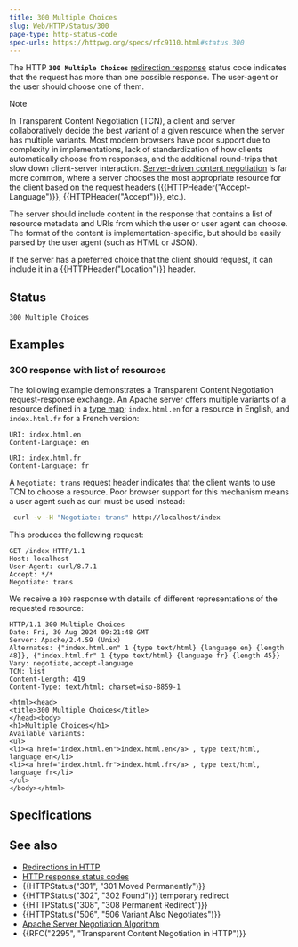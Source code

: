 ```yaml
---
title: 300 Multiple Choices
slug: Web/HTTP/Status/300
page-type: http-status-code
spec-urls: https://httpwg.org/specs/rfc9110.html#status.300
---
```




The HTTP **`300 Multiple Choices`** [redirection response](/Web/HTTP/Status#redirection_messages) status code indicates that the request has more than one possible response.
The user-agent or the user should choose one of them.

> [!NOTE]
> In Transparent Content Negotiation (TCN), a client and server collaboratively decide the best variant of a given resource when the server has multiple variants.
> Most modern browsers have poor support due to complexity in implementations, lack of standardization of how clients automatically choose from responses, and the additional round-trips that slow down client-server interaction.
> [Server-driven content negotiation](/Web/HTTP/Content_negotiation#server-driven_content_negotiation) is far more common, where a server chooses the most appropriate resource for the client based on the request headers ({{HTTPHeader("Accept-Language")}}, {{HTTPHeader("Accept")}}, etc.).

The server should include content in the response that contains a list of resource metadata and URIs from which the user or user agent can choose.
The format of the content is implementation-specific, but should be easily parsed by the user agent (such as HTML or JSON).

If the server has a preferred choice that the client should request, it can include it in a {{HTTPHeader("Location")}} header.

## Status

```http
300 Multiple Choices
```

## Examples

### 300 response with list of resources

The following example demonstrates a Transparent Content Negotiation request-response exchange.
An Apache server offers multiple variants of a resource defined in a [type map](https://httpd.apache.org/docs/trunk/mod/mod_negotiation.html#typemaps); `index.html.en` for a resource in English, and `index.html.fr` for a French version:

```plain
URI: index.html.en
Content-Language: en

URI: index.html.fr
Content-Language: fr
```

A `Negotiate: trans` request header indicates that the client wants to use TCN to choose a resource.
Poor browser support for this mechanism means a user agent such as curl must be used instead:

```bash
 curl -v -H "Negotiate: trans" http://localhost/index
```

This produces the following request:

```http
GET /index HTTP/1.1
Host: localhost
User-Agent: curl/8.7.1
Accept: */*
Negotiate: trans
```

We receive a `300` response with details of different representations of the requested resource:

```http
HTTP/1.1 300 Multiple Choices
Date: Fri, 30 Aug 2024 09:21:48 GMT
Server: Apache/2.4.59 (Unix)
Alternates: {"index.html.en" 1 {type text/html} {language en} {length 48}}, {"index.html.fr" 1 {type text/html} {language fr} {length 45}}
Vary: negotiate,accept-language
TCN: list
Content-Length: 419
Content-Type: text/html; charset=iso-8859-1

<html><head>
<title>300 Multiple Choices</title>
</head><body>
<h1>Multiple Choices</h1>
Available variants:
<ul>
<li><a href="index.html.en">index.html.en</a> , type text/html, language en</li>
<li><a href="index.html.fr">index.html.fr</a> , type text/html, language fr</li>
</ul>
</body></html>
```

## Specifications



## See also

- [Redirections in HTTP](/Web/HTTP/Redirections)
- [HTTP response status codes](/Web/HTTP/Status)
- {{HTTPStatus("301", "301 Moved Permanently")}}
- {{HTTPStatus("302", "302 Found")}} temporary redirect
- {{HTTPStatus("308", "308 Permanent Redirect")}}
- {{HTTPStatus("506", "506 Variant Also Negotiates")}}
- [Apache Server Negotiation Algorithm](https://httpd.apache.org/docs/current/en/content-negotiation.html#algorithm)
- {{RFC("2295", "Transparent Content Negotiation in HTTP")}}
